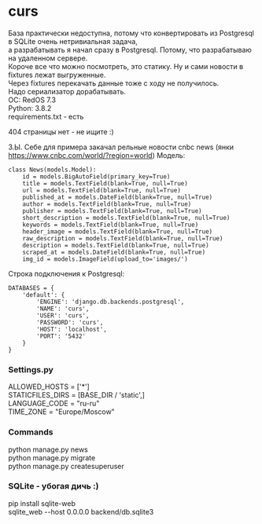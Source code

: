 # curs
База практически недоступна, потому что конвертировать из Postgresql в SQLite очень нетривиальная задача, \
а разрабатывать я начал сразу в Postgresql. Потому, что разрабатываю на удаленном сервере. \
Короче все что можно посмотреть, это статику. Ну и сами новости в fixtures лежат выгруженные. \
Через fixtures перекачать данные тоже с ходу не получилось. \
Надо сериализатор дорабатывать. \
ОС: RedOS 7.3 \
Python: 3.8.2 \
requirements.txt - есть 

404 страницы нет - не ищите :)

З.Ы. Себе для примера закачал рельные новости cnbc news (янки https://www.cnbc.com/world/?region=world) 
Модель: 
```
class News(models.Model):
    id = models.BigAutoField(primary_key=True)
    title = models.TextField(blank=True, null=True)
    url = models.TextField(blank=True, null=True)
    published_at = models.DateField(blank=True, null=True)
    author = models.TextField(blank=True, null=True)
    publisher = models.TextField(blank=True, null=True)
    short_description = models.TextField(blank=True, null=True)
    keywords = models.TextField(blank=True, null=True)
    header_image = models.TextField(blank=True, null=True)
    raw_description = models.TextField(blank=True, null=True)
    description = models.TextField(blank=True, null=True)
    scraped_at = models.DateField(blank=True, null=True)
    img_id = models.ImageField(upload_to='images/')
```
Строка подключения к Postgresql:
```
DATABASES = {
    'default': {
        'ENGINE': 'django.db.backends.postgresql',
        'NAME': 'curs',
        'USER': 'curs',
        'PASSWORD': 'curs',
        'HOST': 'localhost',
        'PORT': '5432'
    }
}
```
### Settings.py
ALLOWED_HOSTS = ['*']\
STATICFILES_DIRS = [BASE_DIR / 'static',]\
LANGUAGE_CODE = "ru-ru"\
TIME_ZONE = "Europe/Moscow"

### Commands
python manage.py news\
python manage.py migrate\
python manage.py createsuperuser


### SQLite - убогая дичь :)
pip install sqlite-web\
sqlite_web --host 0.0.0.0 backend/db.sqlite3